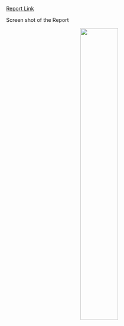 [Report Link](https://app.powerbi.com/links/pLWbFh1PUH?ctid=c65a7494-be8e-47c1-9abe-dca237c91726&pbi_source=linkShare)

Screen shot of the Report
<br>

<div align="center" style="margin-bottom:200px">
 <img width=45% align="center" src="https://drive.google.com/file/d/1j72LSEF2UN3fVeUDYXAlR0kG0xlPR5tB/view?usp=sharing" />
 
</div>

